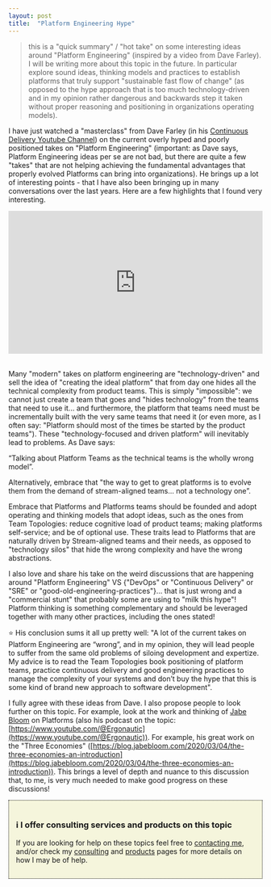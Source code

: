```yaml
---
layout: post
title:  "Platform Engineering Hype"
---
```


> this is a "quick summary" / "hot take" on some interesting ideas around "Platform Engineering" (inspired by a video from Dave Farley). I will be writing more about this topic in the future. In particular explore sound ideas, thinking models and practices to establish platforms that truly support "sustainable fast flow of change" (as opposed to the hype approach that is too much technology-driven and in my opinion rather dangerous and backwards step it taken without proper reasoning and positioning in organizations operating models).

I have just watched a "masterclass" from Dave Farley (in his [Continuous Delivery Youtube Channel](https://www.youtube.com/@ContinuousDelivery)) on the current overly hyped and poorly positioned takes on "Platform Engineering" (important: as Dave says, Platform Engineering ideas per se are not bad, but there are quite a few "takes" that are not helping achieving the fundamental advantages that properly evolved Platforms can bring into organizations). He brings up a lot of interesting points - that I have also been bringing up in many conversations over the last years. Here are a few highlights that I found very interesting.

<div style="left: 0; width: 100%; height: 0; position: relative; padding-bottom: 56.1972%;"><iframe
   src="https://www.youtube.com/embed/wXyNHngEN-s"
   style="border: 0; top: 0; left: 0; width: 100%; height: 100%; position: absolute;" allowfullscreen
   scrolling="no" allow="encrypted-media"></iframe></div><br>

Many "modern" takes on platform engineering are "technology-driven" and sell the idea of "creating the ideal platform" that from day one hides all the technical complexity from product teams. This is simply "impossible": we cannot just create a team that goes and "hides technology" from the teams that need to use it... and furthermore, the platform that teams need must be incrementally built with the very same teams that need it (or even more, as I often say: "Platform should most of the times be started by the product teams"). These "technology-focused and driven platform" will inevitably lead to problems. As Dave says:

“Talking about Platform Teams as the technical teams is the wholly wrong model”.

Alternatively, embrace that "the way to get to great platforms is to evolve them from the demand of stream-aligned teams... not a technology one”.

Embrace that Platforms and Platforms teams should be founded and adopt operating and thinking models that adopt ideas, such as the ones from Team Topologies: reduce cognitive load of product teams; making platforms self-service; and be of optional use. These traits lead to Platforms that are naturally driven by Stream-aligned teams and their needs, as opposed to "technology silos" that hide the wrong complexity and have the wrong abstractions.

I also love and share his take on the weird discussions that are happening around "Platform Engineering" VS {"DevOps" or "Continuous Delivery" or "SRE" or "good-old-engineering-practices"}... that is just wrong and a "commercial stunt" that probably some are using to "milk this hype"! Platform thinking is something complementary and should be leveraged together with many other practices, including the ones stated!

⭐️ His conclusion sums it all up pretty well: "A lot of the current takes on Platform Engineering are “wrong”, and in my opinion, they will lead people to suffer from the same old problems of siloing development and expertize. My advice is to read the Team Topologies book positioning of platform teams, practice continuous delivery and good engineering practices to manage the complexity of your systems and don’t buy the hype that this is some kind of brand new approach to software development".

I fully agree with these ideas from Dave. I also propose people to look further on this topic. For example, look at the work and thinking of [Jabe Bloom](https://www.linkedin.com/in/jabebloom) on Platforms (also his podcast on the topic: [https://www.youtube.com/@Ergonautic](https://www.youtube.com/@Ergonautic)). For example, his great work on the "Three Economies" ([https://blog.jabebloom.com/2020/03/04/the-three-economies-an-introduction](https://blog.jabebloom.com/2020/03/04/the-three-economies-an-introduction)). This brings a level of depth and nuance to this discussion that, to me, is very much needed to make good progress on these discussions!

<div style="border:1px dotted black; padding:1em; background-color: beige">
    <h3><b>ℹ️ I offer consulting services and products on this topic</b></h3>
    <p>If you are looking for help on these topics feel free to <a href="mailto:eduardo@esilva.net">contacting me</a>, and/or check my <a href="/consulting">consulting</a> and <a href="/products">products</a> pages for more details on how I may be of help.</p>
</div>
<br>
